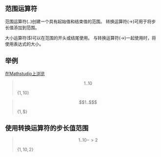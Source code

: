 ## 范围运算符

范围运算符(..)创建一个具有起始值和结束值的范围。 转换运算符(->)可用于将步长值添加到范围。

大小运算符(\$)可以在范围的开头或结尾使用。 与转换运算符(->)一起使用时，将使用表达式的大小。

## 举例

[在Mathstudio上浏览](http://mathstud.io/?input[0]=MS4uMTA%3D&input[1]=MS4uJA%3D%3D&input[2]=MS4uMTAgLT4gMg%3D%3D)

> ```math
> 1..10
> ```
>
> $\{1,10\}$

> ```math
> 1..$
> ```
>
> $\{1,\$\}$

## 使用转换运算符的步长值范围

> ```math
> 1..10 -> 2
> ```
>
> $\{1,10,2\}$
